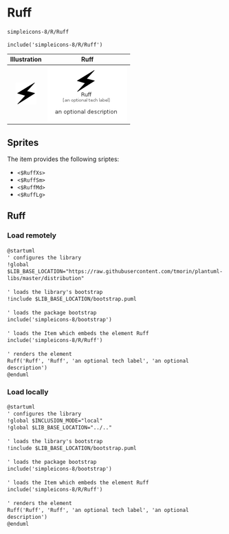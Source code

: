# Ruff


```text
simpleicons-8/R/Ruff
```

```text
include('simpleicons-8/R/Ruff')
```



| Illustration | Ruff |
| :---: | :---: |
| ![illustration for Illustration](../../simpleicons-8/R/Ruff.png) | ![illustration for Ruff](../../simpleicons-8/R/Ruff.Local.png) |



## Sprites
The item provides the following sriptes:

- `<$RuffXs>`
- `<$RuffSm>`
- `<$RuffMd>`
- `<$RuffLg>`





## Ruff

### Load remotely
```plantuml
@startuml
' configures the library
!global $LIB_BASE_LOCATION="https://raw.githubusercontent.com/tmorin/plantuml-libs/master/distribution"

' loads the library's bootstrap
!include $LIB_BASE_LOCATION/bootstrap.puml

' loads the package bootstrap
include('simpleicons-8/bootstrap')

' loads the Item which embeds the element Ruff
include('simpleicons-8/R/Ruff')

' renders the element
Ruff('Ruff', 'Ruff', 'an optional tech label', 'an optional description')
@enduml
```

### Load locally
```plantuml
@startuml
' configures the library
!global $INCLUSION_MODE="local"
!global $LIB_BASE_LOCATION="../.."

' loads the library's bootstrap
!include $LIB_BASE_LOCATION/bootstrap.puml

' loads the package bootstrap
include('simpleicons-8/bootstrap')

' loads the Item which embeds the element Ruff
include('simpleicons-8/R/Ruff')

' renders the element
Ruff('Ruff', 'Ruff', 'an optional tech label', 'an optional description')
@enduml
```

